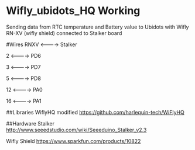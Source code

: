 Wifly_ubidots_HQ Working
================
Sending data from RTC temperature and Battery value to Ubidots with Wifly RN-XV (wifly shield) connected to Stalker board

#Wires
  RNXV <----> Stalker
  
  2    <----> PD6 
  
  3    <----> PD7
  
  5    <----> PD8
  
  12   <----> PA0
  
  16   <----> PA1

##Libraries
WiflyHQ modified
https://github.com/harlequin-tech/WiFlyHQ

##Hardware
Stalker 
http://www.seeedstudio.com/wiki/Seeeduino_Stalker_v2.3

Wifly Shield
https://www.sparkfun.com/products/10822
